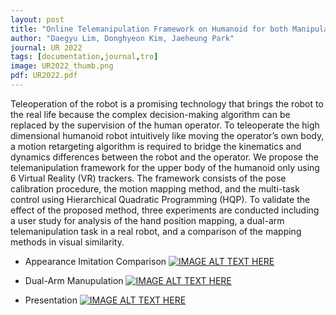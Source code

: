 ```yaml
---
layout: post
title: "Online Telemanipulation Framework on Humanoid for both Manipulation and Imitation"
author: "Daegyu Lim, Donghyeon Kim, Jaeheung Park"
journal: UR 2022
tags: [documentation,journal,tro]
image: UR2022_thumb.png
pdf: UR2022.pdf
---
```

Teleoperation of the robot is a promising technology that brings the robot to the real life because the complex decision-making algorithm can be replaced by the supervision of the human operator. To teleoperate the high dimensional humanoid robot intuitively like moving the operator’s own body, a motion retargeting algorithm is required to bridge the kinematics and dynamics differences between the robot and the operator. We propose the telemanipulation framework for the upper body of the humanoid only using 6 Virtual Reality (VR) trackers. The framework consists of the pose calibration procedure, the motion mapping method, and the multi-task control using Hierarchical Quadratic Programming (HQP). To validate the effect of the proposed method, three experiments are conducted including a user study for analysis of the hand position mapping, a dual-arm telemanipulation task in a real robot, and a comparison of the mapping methods in visual similarity.

- Appearance Imitation Comparison
[![IMAGE ALT TEXT HERE](http://img.youtube.com/vi/mzJUSlp3d4Y/0.jpg)](http://www.youtube.com/watch?v=mzJUSlp3d4Y)

- Dual-Arm Manupulation
[![IMAGE ALT TEXT HERE](http://img.youtube.com/vi/zkADn9E_Z4g/0.jpg)](http://www.youtube.com/watch?v=zkADn9E_Z4g)

- Presentation
[![IMAGE ALT TEXT HERE](http://img.youtube.com/vi/Tn1169QhIeU/0.jpg)](http://www.youtube.com/watch?v=Tn1169QhIeU)
